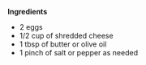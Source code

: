 **Ingredients**
* 2 eggs<br>
* 1/2 cup of shredded cheese<br>
* 1 tbsp of butter or olive oil<br>
* 1 pinch of salt or pepper as needed
